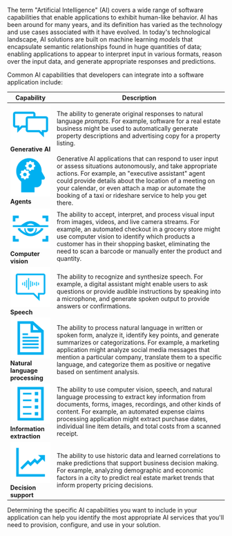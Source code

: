 The term "Artificial Intelligence" (AI) covers a wide range of software capabilities that enable applications to exhibit human-like behavior. AI has been around for many years, and its definition has varied as the technology and use cases associated with it have evolved. In today's technological landscape, AI solutions are built on machine learning *models* that encapsulate semantic relationships found in huge quantities of data; enabling applications to appear to interpret input in various formats, reason over the input data, and generate appropriate responses and predictions.

Common AI capabilities that developers can integrate into a software application include:

| Capability | Description |
| ---- | ----------- |
| ![Diagram of speech bubbles.](../media/generative-ai.png)<br>**Generative AI** | The ability to generate original responses to natural language *prompts*. For example, software for a real estate business might be used to automatically generate property descriptions and advertising copy for a property listing. |
| ![Diagram of a human head with a cog for a brain.](../media/agent.png)<br>**Agents** | Generative AI applications that can respond to user input or assess situations autonomously, and take appropriate actions. For example, an "executive assistant" agent could provide details about the location of a meeting on your calendar, or even attach a map or automate the booking of a taxi or rideshare service to help you get there. |
| ![Diagram of an eye being scanned.](../media/computer-vision.png)<br>**Computer vision** | The ability to accept, interpret, and process visual input from images, videos, and live camera streams. For example, an automated checkout in a grocery store might use computer vision to identify which products a customer has in their shopping basket, eliminating the need to scan a barcode or manually enter the product and quantity. |
| ![Diagram of a speech bubble and a sound wave.](../media/speech.png)<br>**Speech** | The ability to recognize and synthesize speech. For example, a digital assistant might enable users to ask questions or provide audible instructions by speaking into a microphone, and generate spoken output to provide answers or confirmations. |
| ![Diagram of a text document.](../media/natural-language.png)<br>**Natural language processing** | The ability to process natural language in written or spoken form, analyze it, identify key points, and generate summarizes or categorizations. For example, a marketing application might analyze social media messages that mention a particular company, translate them to a specific language, and categorize them as positive or negative based on sentiment analysis. |
| ![Diagram of a form containing information.](../media/information-extraction.png)<br>**Information extraction** | The ability to use computer vision, speech, and natural language processing to extract key information from documents, forms, images, recordings, and other kinds of content. For example, an automated expense claims processing application might extract purchase dates, individual line item details, and total costs from a scanned receipt.  |
| ![Diagram of a chart showing an upward trend.](../media/prediction.png)<br>**Decision support** | The ability to use historic data and learned correlations to make predictions that support business decision making. For example, analyzing demographic and economic factors in a city to predict real estate market trends that inform property pricing decisions.  |

Determining the specific AI capabilities you want to include in your application can help you identify the most appropriate AI services that you'll need to provision, configure, and use in your solution.
